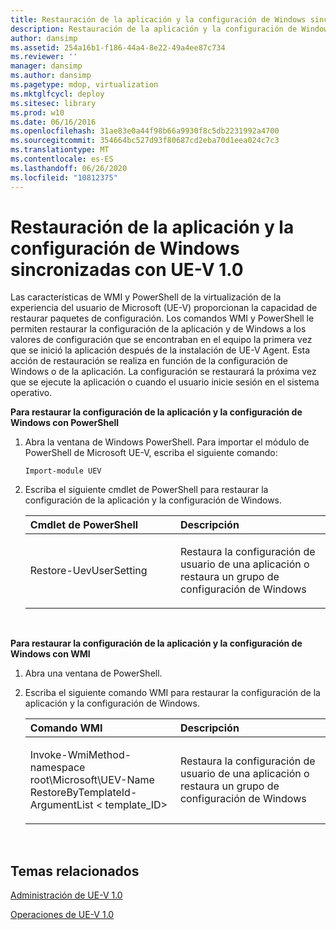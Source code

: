 ```yaml
---
title: Restauración de la aplicación y la configuración de Windows sincronizadas con UE-V 1.0
description: Restauración de la aplicación y la configuración de Windows sincronizadas con UE-V 1.0
author: dansimp
ms.assetid: 254a16b1-f186-44a4-8e22-49a4ee87c734
ms.reviewer: ''
manager: dansimp
ms.author: dansimp
ms.pagetype: mdop, virtualization
ms.mktglfcycl: deploy
ms.sitesec: library
ms.prod: w10
ms.date: 06/16/2016
ms.openlocfilehash: 31ae83e0a44f98b66a9930f8c5db2231992a4700
ms.sourcegitcommit: 354664bc527d93f80687cd2eba70d1eea024c7c3
ms.translationtype: MT
ms.contentlocale: es-ES
ms.lasthandoff: 06/26/2020
ms.locfileid: "10812375"
---
```

# Restauración de la aplicación y la configuración de Windows sincronizadas con UE-V 1.0


Las características de WMI y PowerShell de la virtualización de la experiencia del usuario de Microsoft (UE-V) proporcionan la capacidad de restaurar paquetes de configuración. Los comandos WMI y PowerShell le permiten restaurar la configuración de la aplicación y de Windows a los valores de configuración que se encontraban en el equipo la primera vez que se inició la aplicación después de la instalación de UE-V Agent. Esta acción de restauración se realiza en función de la configuración de Windows o de la aplicación. La configuración se restaurará la próxima vez que se ejecute la aplicación o cuando el usuario inicie sesión en el sistema operativo.

**Para restaurar la configuración de la aplicación y la configuración de Windows con PowerShell**

1.  Abra la ventana de Windows PowerShell. Para importar el módulo de PowerShell de Microsoft UE-V, escriba el siguiente comando:

    ``` syntax
    Import-module UEV
    ```

2.  Escriba el siguiente cmdlet de PowerShell para restaurar la configuración de la aplicación y la configuración de Windows.

    <table>
    <colgroup>
    <col width="50%" />
    <col width="50%" />
    </colgroup>
    <thead>
    <tr class="header">
    <th align="left"><strong>Cmdlet de PowerShell</strong></th>
    <th align="left"><strong>Descripción</strong></th>
    </tr>
    </thead>
    <tbody>
    <tr class="odd">
    <td align="left"><p>Restore-UevUserSetting</p></td>
    <td align="left"><p>Restaura la configuración de usuario de una aplicación o restaura un grupo de configuración de Windows</p></td>
    </tr>
    </tbody>
    </table>

     

**Para restaurar la configuración de la aplicación y la configuración de Windows con WMI**

1.  Abra una ventana de PowerShell.

2.  Escriba el siguiente comando WMI para restaurar la configuración de la aplicación y la configuración de Windows.

    <table>
    <colgroup>
    <col width="50%" />
    <col width="50%" />
    </colgroup>
    <thead>
    <tr class="header">
    <th align="left"><strong>Comando WMI</strong></th>
    <th align="left"><strong>Descripción</strong></th>
    </tr>
    </thead>
    <tbody>
    <tr class="odd">
    <td align="left"><p>Invoke-WmiMethod-namespace root\Microsoft\UEV-Name RestoreByTemplateId-ArgumentList &lt; template_ID&gt;</p></td>
    <td align="left"><p>Restaura la configuración de usuario de una aplicación o restaura un grupo de configuración de Windows</p></td>
    </tr>
    </tbody>
    </table>

     

## Temas relacionados


[Administración de UE-V 1.0](administering-ue-v-10.md)

[Operaciones de UE-V 1.0](operations-for-ue-v-10.md)

 

 





